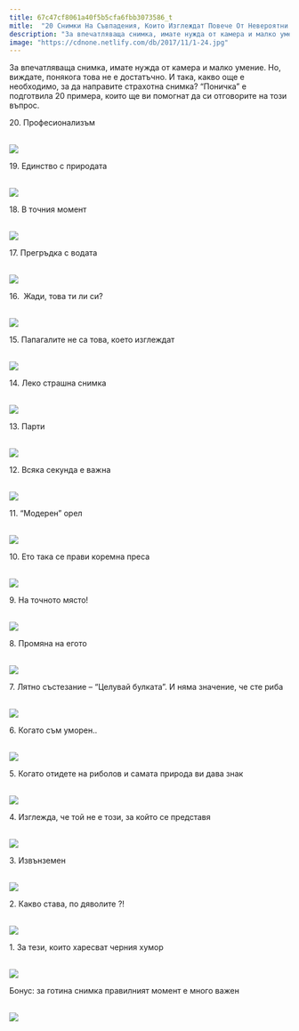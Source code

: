 ```yaml
---
title: 67c47cf8061a40f5b5cfa6fbb3073586_t
mitle:  "20 Снимки На Съвпадения, Които Изглеждат Повече От Невероятни!"
description: "За впечатляваща снимка, имате нужда от камера и малко умение. Но, виждате, понякога това не е достатъчно. И така, какво още е необходимо, за да направите страхотна сни"
image: "https://cdnone.netlify.com/db/2017/11/1-24.jpg"
---
```


 <p>За впечатляваща снимка, имате нужда от камера и малко умение. Но, виждате, понякога това не е достатъчно. И така, какво още е необходимо, за да направите страхотна снимка? “Поничка” е подготвила 20 примера, които ще ви помогнат да си отговорите на този въпрос.</p>      <p>20. Професионализъм</p> <p> <br/><img src="https://cdnone.netlify.com/db/2017/11/1-24.jpg"/><br/></p> <p>19. Единство с природата</p>      <p> <br/><img src="https://cdnone.netlify.com/db/2017/11/2-5.png"/></p> <p>18. В точния момент</p> <p> <br/><img src="https://cdnone.netlify.com/db/2017/11/3-24.jpg"/><br/></p> <p>17. Прегръдка с водата</p>      <p> <br/><img src="https://cdnone.netlify.com/db/2017/11/4-24.jpg"/><br/></p> <p>16.  Жади, това ти ли си?</p> <p> <br/><img src="https://cdnone.netlify.com/db/2017/11/5-23.jpg"/><br/></p> <p>15. Папагалите не са това, което изглеждат</p> <p> <br/><img src="https://cdnone.netlify.com/db/2017/11/6-24.jpg"/><br/></p> <p>14. Леко страшна снимка</p>      <p> <br/><img src="https://cdnone.netlify.com/db/2017/11/7-25.jpg"/><br/></p> <p>13. Парти</p> <p> <br/><img src="https://cdnone.netlify.com/db/2017/11/8-25.jpg"/><br/></p> <p>12. Всяка секунда е важна</p>      <p> <br/><img src="https://cdnone.netlify.com/db/2017/11/9-25.jpg"/><br/></p> <p>11. “Модерен” орел</p> <p> <br/><img src="https://cdnone.netlify.com/db/2017/11/10-25.jpg"/><br/></p> <p>10. Ето така се прави коремна преса</p> <p> <br/><img src="https://cdnone.netlify.com/db/2017/11/11-25.jpg"/><br/></p> <p>9. На точното място!</p> <p> <br/><img src="https://cdnone.netlify.com/db/2017/11/12-23.jpg"/><br/></p> <p>8. Промяна на егото</p> <p> <br/><img src="https://cdnone.netlify.com/db/2017/11/13-24.jpg"/><br/></p> <p>7. Лятно състезание – “Целувай булката”. И няма значение, че сте риба</p> <p> <br/><img src="https://cdnone.netlify.com/db/2017/11/14-22.jpg"/><br/></p> <p>6. Когато съм уморен..</p> <p> <br/><img src="https://cdnone.netlify.com/db/2017/11/15-23.jpg"/><br/></p> <p>5. Когато отидете на риболов и самата природа ви дава знак</p> <p> <br/><img src="https://cdnone.netlify.com/db/2017/11/16-22.jpg"/><br/></p> <p>4. Изглежда, че той не е този, за който се представя</p> <p> <br/><img src="https://cdnone.netlify.com/db/2017/11/17-21.jpg"/><br/></p> <p>3. Извънземен</p> <p> <br/><img src="https://cdnone.netlify.com/db/2017/11/18-21.jpg"/><br/></p> <p>2. Какво става, по дяволите ?!</p> <p> <br/><img src="https://cdnone.netlify.com/db/2017/11/19-18.jpg"/><br/></p> <p>1. За тези, които харесват черния хумор</p> <p> <br/><img src="https://cdnone.netlify.com/db/2017/11/20-17.jpg"/><br/></p> <p>Бонус: за готина снимка правилният момент е много важен</p> <p> <br/><img src="https://cdnone.netlify.com/db/2017/11/21-15.jpg"/><br/></p> <p> </p>       